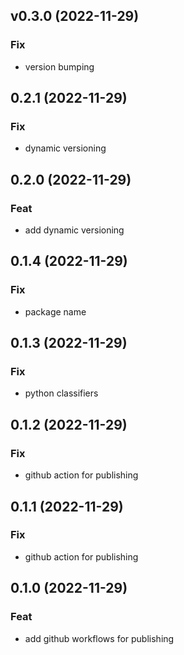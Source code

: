 ## v0.3.0 (2022-11-29)

### Fix

- version bumping

## 0.2.1 (2022-11-29)

### Fix

- dynamic versioning

## 0.2.0 (2022-11-29)

### Feat

- add dynamic versioning

## 0.1.4 (2022-11-29)

### Fix

- package name

## 0.1.3 (2022-11-29)

### Fix

- python classifiers

## 0.1.2 (2022-11-29)

### Fix

- github action for publishing

## 0.1.1 (2022-11-29)

### Fix

- github action for publishing

## 0.1.0 (2022-11-29)

### Feat

- add github workflows for publishing
